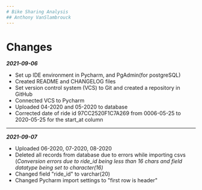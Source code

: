 ```yaml
---
# Bike Sharing Analysis 
## Anthony VanSlambrouck
---
```

# Changes
***2021-09-06***
- Set up IDE environment in Pycharm, and PgAdmin(for postgreSQL)
- Created README and CHANGELOG files 
- Set version control system (VCS) to Git and created a repository in GitHub
- Connected VCS to Pycharm
- Uploaded 04-2020 and 05-2020 to database
- Corrected date of ride id 97CC2520F1C7A269 from 0006-05-25 to 2020-05-25 for the start_at column
----
***2021-09-07***
- Uploaded 06-2020, 07-2020, 08-2020
- Deleted all records from database due to errors while importing csvs (*Conversion errors due to ride_id being less than 16 chars and field datatype being set to character(16)*
- Changed field "ride_id" to varchar(20)
- Changed Pycharm import settings to "first row is header"
